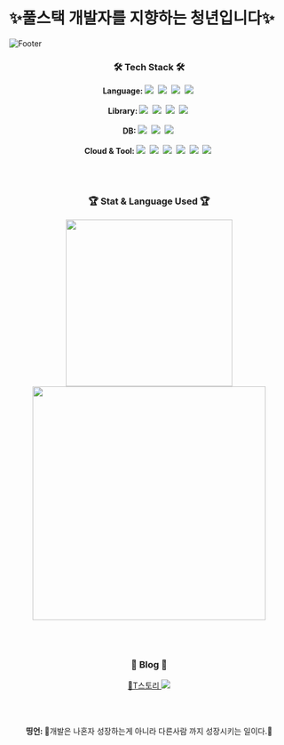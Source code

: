 # ✨풀스택 개발자를 지향하는 청년입니다✨
![Footer](https://capsule-render.vercel.app/api?type=waving&color=auto&height=200&section=footer&text=Gwemin%20Stack&fontSize=90)

<h3 align="center">🛠 Tech Stack 🛠</h3>


<p align="center" >
    <b>Language: </b>
    <img src="https://img.shields.io/badge/JavaScript-F7DF1E?style=plastic&logo=JavaScript&logoColor=yellow"/></a>&nbsp
    <img src="https://img.shields.io/badge/TypeScript-3178C6?style=plastic&logo=TypeScript&logoColor=white"/></a>&nbsp
    <img src="https://img.shields.io/badge/C++-00599C?style=plastic&logo=C%2B%2B&logoColor=white"/></a>&nbsp
    <img src="https://img.shields.io/badge/Python-00599C?style=plastic&logo=Python&logoColor=yellow"/></a>&nbsp
    </br></br>
    <b>Library: </b>
    <img src="https://img.shields.io/badge/React-61DAFB?style=plastic&logo=React&logoColor=blue"/></a>&nbsp
    <img src="https://img.shields.io/badge/react_native-%2320232a.svg?style=plastic&logo=react&logoColor=%2361DAFB"/></a>&nbsp
    <img src="https://img.shields.io/badge/Redux-764ABC?style=plastic&logo=Redux&logoColor=red"/></a>&nbsp
    <img src="https://img.shields.io/badge/Node.js-339933?style=plastic&logo=Node.js&logoColor=white"/></a>&nbsp
    </br></br>
    <!-- <b>Framework: </b>
    <img src="https://img.shields.io/badge/springboot-%236DB33F?style=plastic&logo=springboot&logoColor=white"/></a>&nbsp
    </br></br> -->
    <b>DB: </b>
    <img src="https://img.shields.io/badge/MySQL-4479A1?style=plastic&logo=MySQL&logoColor=white"/></a>&nbsp
    <img src="https://img.shields.io/badge/MongoDB-47A248?style=plastic&logo=MongoDB&logoColor=white"/></a>&nbsp
    <img src="https://img.shields.io/badge/Firebase-FFCA28?style=plastic&logo=Firebase&logoColor=white"/></a>&nbsp
    <br><br>
    <b>Cloud & Tool: </b>
    <img src="https://img.shields.io/badge/AWS-%23FF9900.svg?style=plastic&logo=amazon-aws&logoColor=white"/></a>&nbsp
    <img src="https://img.shields.io/badge/Terraform-7B42BC.svg?style=plastic&logo=Terraform&logoColor=white"/></a>&nbsp
    <img src="https://img.shields.io/badge/Ansible-EE0000.svg?style=plastic&logo=Ansible&logoColor=white"/></a>&nbsp
    <img src="https://img.shields.io/badge/Docker-2496ED.svg?style=plastic&logo=Docker&logoColor=white"/></a>&nbsp
    <img src="https://img.shields.io/badge/Kubernetes-326CE5.svg?style=plastic&logo=Kubernetes&logoColor=white"/></a>&nbsp
    <img src="https://img.shields.io/badge/Jenkins-D24939.svg?style=plastic&logo=Jenkins&logoColor=white"/></a>&nbsp
</p>
</br></br>
<h3 align="center">🏆 Stat & Language Used 🏆</h3>
<p align="center">
    <img src="https://github-readme-stats.vercel.app/api/top-langs/?username=gwemin" width=300 />
    <img src="https://github-readme-stats.vercel.app/api?username=gwemin&show_icons=true&theme=cobalt" width=420 />
</p>
</br></br>
<h3 align="center">🎈 Blog 🎈</h3>
<p align="center"> 
<a href="https://testdev921.tistory.com/" target="_blank">🏀T스토리 <img src="https://img.shields.io/badge/Blogger-FF5722?style=for-the-badge&logo=Blogger&logoColor=white"></br></a>
</p>
</br></br>

<p align="center">
       <b>띵언: </b> 
        🎉개발은 나혼자 성장하는게 아니라 다른사람 까지 성장시키는 일이다.🎉
</p>
</br>
